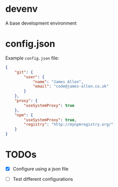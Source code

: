 devenv
======

A base development environment

config.json
===========

Example `config.json` file:

```json
{
    "git": {
        "user": {
            "name": "James Allen",
            "email": "code@james-allen.co.uk"
        }
    },
    "proxy": {
        "useSystemProxy": true
    },
    "npm": {
        "useSystemProxy": true,
        "registry": "http://mynpmregistry.org/"
    }
}
```

TODOs
=====

- [x] Configure using a json file
- [ ] Test different configurations

